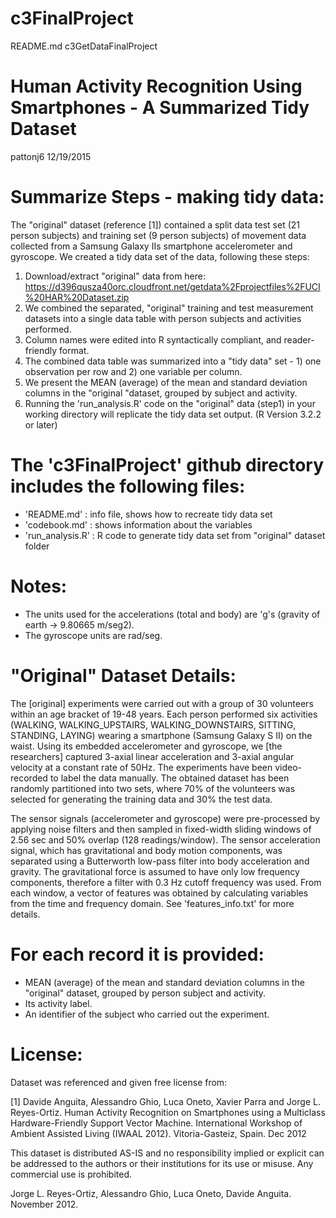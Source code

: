 # c3FinalProject
README.md
c3GetDataFinalProject


Human Activity Recognition Using Smartphones - A Summarized Tidy Dataset
==================================================================
pattonj6
12/19/2015


Summarize Steps - making tidy data:
=================================================================
The "original" dataset (reference [1]) contained a split data test set (21 person subjects) and training set (9 person subjects) of movement data collected
from a Samsung Galaxy IIs smartphone accelerometer and gyroscope. We created a tidy data set of the data, following these steps:

   1. Download/extract "original" data from here: https://d396qusza40orc.cloudfront.net/getdata%2Fprojectfiles%2FUCI%20HAR%20Dataset.zip
   2. We combined the separated, "original" training and test measurement datasets into a single data table with person subjects and activities performed.  
   3. Column names were edited into R syntactically compliant, and reader-friendly format.
   4. The combined data table was summarized into a "tidy data" set - 1) one observation per row and 2) one variable per column.
   5. We present the MEAN (average) of the mean and standard deviation columns in the "original "dataset, grouped by subject and activity.
   6. Running the 'run_analysis.R' code on the "original" data (step1) in your working directory will replicate the tidy data set output. (R Version 3.2.2 or later)

The 'c3FinalProject' github directory includes the following files:
=========================================
- 'README.md'		: info file, shows how to recreate tidy data set
- 'codebook.md'  	: shows information about the variables
- 'run_analysis.R'  	: R code to generate tidy data set from "original" dataset folder

Notes:
=========================================
- The units used for the accelerations (total and body) are 'g's (gravity of earth -> 9.80665 m/seg2).
- The gyroscope units are rad/seg.

"Original" Dataset Details:
=================================================================
The [original] experiments were carried out with a group of 30 volunteers within an age bracket of 19-48 years. Each person performed six activities 
(WALKING, WALKING_UPSTAIRS, WALKING_DOWNSTAIRS, SITTING, STANDING, LAYING) wearing a smartphone (Samsung Galaxy S II) on the waist. 
Using its embedded accelerometer and gyroscope, we [the researchers] captured 3-axial linear acceleration and 3-axial angular velocity at 
a constant rate of 50Hz. The experiments have been video-recorded to label the data manually. The obtained dataset has been randomly partitioned 
into two sets, where 70% of the volunteers was selected for generating the training data and 30% the test data. 

The sensor signals (accelerometer and gyroscope) were pre-processed by applying noise filters and then sampled in fixed-width sliding windows 
of 2.56 sec and 50% overlap (128 readings/window). The sensor acceleration signal, which has gravitational and body motion components, 
was separated using a Butterworth low-pass filter into body acceleration and gravity. The gravitational force is assumed to have only 
low frequency components, therefore a filter with 0.3 Hz cutoff frequency was used. From each window, a vector of features was obtained 
by calculating variables from the time and frequency domain. See 'features_info.txt' for more details. 

For each record it is provided:
======================================
- MEAN (average) of the mean and standard deviation columns in the "original" dataset, grouped by person subject and activity.   
- Its activity label. 
- An identifier of the subject who carried out the experiment.

License:
=========================================
Dataset was referenced and given free license from:

[1] Davide Anguita, Alessandro Ghio, Luca Oneto, Xavier Parra and Jorge L. Reyes-Ortiz. 
Human Activity Recognition on Smartphones using a Multiclass Hardware-Friendly Support Vector Machine. 
International Workshop of Ambient Assisted Living (IWAAL 2012). Vitoria-Gasteiz, Spain. Dec 2012

This dataset is distributed AS-IS and no responsibility implied or explicit can be addressed to the 
authors or their institutions for its use or misuse. Any commercial use is prohibited.

Jorge L. Reyes-Ortiz, Alessandro Ghio, Luca Oneto, Davide Anguita. November 2012.
